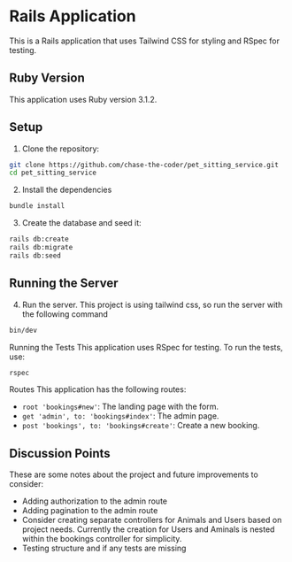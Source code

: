 # Rails Application

This is a Rails application that uses Tailwind CSS for styling and RSpec for testing.

## Ruby Version

This application uses Ruby version 3.1.2.

## Setup

1. Clone the repository:

```bash
git clone https://github.com/chase-the-coder/pet_sitting_service.git
cd pet_sitting_service
```

2. Install the dependencies

```bash
bundle install
```

3. Create the database and seed it:

```bash
rails db:create
rails db:migrate
rails db:seed
```

## Running the Server

4. Run the server. This project is using tailwind css, so run the server with the following command

```bash
bin/dev
```

Running the Tests
This application uses RSpec for testing. To run the tests, use:

```bash
rspec
```

Routes
This application has the following routes:

- `root 'bookings#new'`: The landing page with the form.
- `get 'admin', to: 'bookings#index'`: The admin page.
- `post 'bookings', to: 'bookings#create'`: Create a new booking.

## Discussion Points

These are some notes about the project and future improvements to consider:

- Adding authorization to the admin route
- Adding pagination to the admin route
- Consider creating separate controllers for Animals and Users based on project needs. Currently the creation for Users and Aminals is nested within the bookings controller for simplicity.
- Testing structure and if any tests are missing
